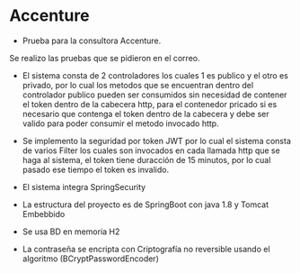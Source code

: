 # Accenture
- Prueba para la consultora Accenture.

Se realizo las pruebas que se pidieron en el correo.

* El sistema consta de 2 controladores los cuales 1 es publico y el otro es privado, por lo cual los metodos que se encuentran dentro del controlador publico
pueden ser consumidos sin necesidad de contener el token dentro de la cabecera http, para el contenedor pricado si es necesario que contenga el token
dentro de la cabecera y debe ser valido para poder consumir el metodo invocado http.

* Se implemento la seguridad por token JWT por lo cual el sistema consta de varios Filter los cuales son invocados en cada llamada http que se haga al
sistema, el token tiene duracción de 15 minutos, por lo cual pasado ese tiempo el token es invalido.

* El sistema integra SpringSecurity

* La estructura del proyecto es de SpringBoot con java 1.8 y Tomcat Embebbido

* Se usa BD en memoria H2

* La contraseña se encripta con Criptografía no reversible usando el algoritmo (BCryptPasswordEncoder)


